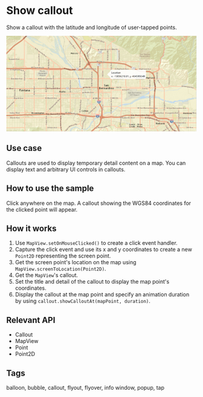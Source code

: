 # Show callout

Show a callout with the latitude and longitude of user-tapped points.

![Image of show callout](ShowCallout.png)

## Use case

Callouts are used to display temporary detail content on a map. You can display text and arbitrary UI controls in callouts.

## How to use the sample

Click anywhere on the map. A callout showing the WGS84 coordinates for the clicked point will appear.

## How it works

1. Use `MapView.setOnMouseClicked()` to create a click event handler.
2. Capture the click event and use its x and y coordinates to create a new `Point2D` representing the screen point.
3. Get the screen point's location on the map using `MapView.screenToLocation(Point2D)`.
4. Get the `MapView`'s callout.
5. Set the title and detail of the callout to display the map point's coordinates.
6. Display the callout at the map point and specify an animation duration by using `callout.showCalloutAt(mapPoint, duration)`.

## Relevant API

* Callout
* MapView
* Point
* Point2D

## Tags

balloon, bubble, callout, flyout, flyover, info window, popup, tap